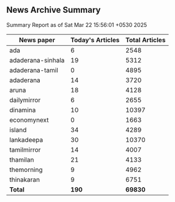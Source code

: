 <!-- @format -->
## News Archive Summary

Summary Report as of Sat Mar 22 15:56:01 +0530 2025

| News paper         | Today's Articles | Total Articles |
|--------------------|------------------|----------------|
| ada               | 6          | 2548        |
| adaderana-sinhala               | 19          | 5312        |
| adaderana-tamil               | 0          | 4895        |
| adaderana               | 14          | 3720        |
| aruna               | 18          | 4128        |
| dailymirror               | 6          | 2655        |
| dinamina               | 10          | 10397        |
| economynext               | 0          | 1663        |
| island               | 34          | 4289        |
| lankadeepa               | 30          | 10370        |
| tamilmirror               | 14          | 4007        |
| thamilan               | 21          | 4133        |
| themorning               | 9          | 4962        |
| thinakaran               | 9          | 6751        |
| **Total**          | **190**      | **69830** |


